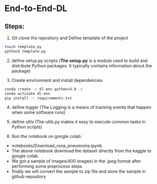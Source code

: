 # End-to-End-DL

## Steps:

1. Git clone the repository and Define template of the project

```bash
touch template.py
python3 template.py
```

2. define setup.py scripts (**The setup.py** is a module used to build and distribute Python packages. It typically contains information about the package)


3. Create environment and install dependencies

```bash
conda create -n dl-env python=3.9 -y
conda activate dl-env
pip install -r requirements.txt
```
4. define logger (The Logging is a means of tracking events that happen when some software runs)

5. define utils (The utils.py makes it easy to execute common tasks in Python scripts)

6. Run the notebook on google colab: 
* notebooks/Download_rsna_pneumonia.ipynb
* The above notebook download the dataset directly from the kaggle to google colab 
* We got a sample of images(400 images) in the .jpeg format after performing some preprocess steps
* finally we will convert the sample to zip file and store the sample in github repository
 